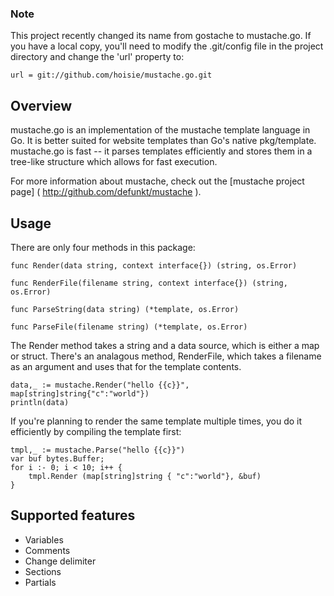 ### Note

This project recently changed its name from gostache to mustache.go. If you have a local copy, you'll need to modify the .git/config file in the project directory and change the 'url' property to:
    
    url = git://github.com/hoisie/mustache.go.git

## Overview

mustache.go is an implementation of the mustache template language in Go. It is better suited for website templates than Go's native pkg/template. mustache.go is fast -- it parses templates efficiently and stores them in a tree-like structure which allows for fast execution. 

For more information about mustache, check out the [mustache project page] ( http://github.com/defunkt/mustache ).

## Usage

There are only four methods in this package:

    func Render(data string, context interface{}) (string, os.Error)
    
    func RenderFile(filename string, context interface{}) (string, os.Error)
    
    func ParseString(data string) (*template, os.Error)
    
    func ParseFile(filename string) (*template, os.Error) 


The Render method takes a string and a data source, which is either a map or struct. There's an analagous method, RenderFile, which takes a filename as an argument and uses that for the template contents. 

    data,_ := mustache.Render("hello {{c}}", map[string]string{"c":"world"})
    println(data)


If you're planning to render the same template multiple times, you do it efficiently by compiling the template first:

    tmpl,_ := mustache.Parse("hello {{c}}")
    var buf bytes.Buffer;
    for i :- 0; i < 10; i++ {
        tmpl.Render (map[string]string { "c":"world"}, &buf)  
    }
## Supported features

* Variables
* Comments
* Change delimiter
* Sections
* Partials


